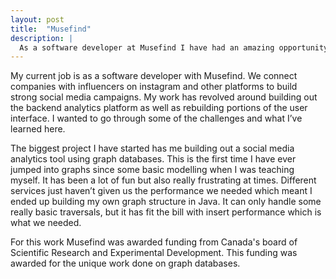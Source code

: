 ```yaml
---
layout: post
title:  "Musefind"
description: |
  As a software developer at Musefind I have had an amazing opportunity to research graph databases and their impact on businesses like Musefind. For this my work was awarded financial reimbursement from SRED.
---
```


My current job is as a software developer with Musefind. We connect companies with influencers on instagram and other platforms to build strong social media campaigns. My work has revolved around building out the backend analytics platform as well as rebuilding portions of the user interface. I wanted to go through some of the challenges and what I’ve learned here.

The biggest project I have started has me building out a social media analytics tool using graph databases. This is the first time I have ever jumped into graphs since some basic modelling when I was teaching myself. It has been a lot of fun but also really frustrating at times. Different services just haven’t given us the performance we needed which meant I ended up building my own graph structure in Java. It can only handle some really basic traversals, but it has fit the bill with insert performance which is what we needed.

For this work Musefind was awarded funding from Canada's board of Scientific Research and Experimental Development. This funding was awarded for the unique work done on graph databases.
